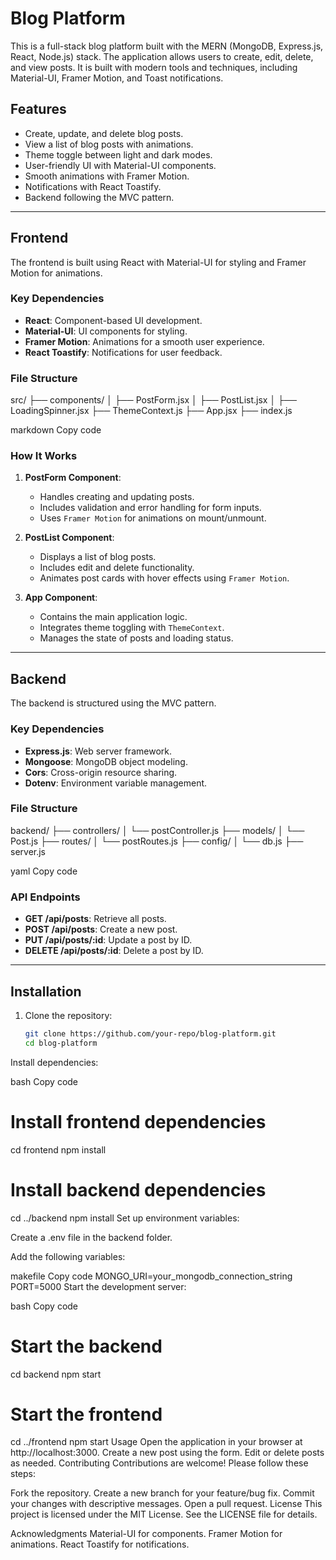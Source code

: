# Blog Platform

This is a full-stack blog platform built with the MERN (MongoDB, Express.js, React, Node.js) stack. The application allows users to create, edit, delete, and view posts. It is built with modern tools and techniques, including Material-UI, Framer Motion, and Toast notifications.

## Features

- Create, update, and delete blog posts.
- View a list of blog posts with animations.
- Theme toggle between light and dark modes.
- User-friendly UI with Material-UI components.
- Smooth animations with Framer Motion.
- Notifications with React Toastify.
- Backend following the MVC pattern.

---

## Frontend

The frontend is built using React with Material-UI for styling and Framer Motion for animations.

### Key Dependencies

- **React**: Component-based UI development.
- **Material-UI**: UI components for styling.
- **Framer Motion**: Animations for a smooth user experience.
- **React Toastify**: Notifications for user feedback.

### File Structure

src/ ├── components/ │ ├── PostForm.jsx │ ├── PostList.jsx │ ├── LoadingSpinner.jsx ├── ThemeContext.js ├── App.jsx ├── index.js

markdown
Copy code

### How It Works

1. **PostForm Component**:
   - Handles creating and updating posts.
   - Includes validation and error handling for form inputs.
   - Uses `Framer Motion` for animations on mount/unmount.

2. **PostList Component**:
   - Displays a list of blog posts.
   - Includes edit and delete functionality.
   - Animates post cards with hover effects using `Framer Motion`.

3. **App Component**:
   - Contains the main application logic.
   - Integrates theme toggling with `ThemeContext`.
   - Manages the state of posts and loading status.

---

## Backend

The backend is structured using the MVC pattern.

### Key Dependencies

- **Express.js**: Web server framework.
- **Mongoose**: MongoDB object modeling.
- **Cors**: Cross-origin resource sharing.
- **Dotenv**: Environment variable management.

### File Structure

backend/ ├── controllers/ │ └── postController.js ├── models/ │ └── Post.js ├── routes/ │ └── postRoutes.js ├── config/ │ └── db.js ├── server.js

yaml
Copy code

### API Endpoints

- **GET /api/posts**: Retrieve all posts.
- **POST /api/posts**: Create a new post.
- **PUT /api/posts/:id**: Update a post by ID.
- **DELETE /api/posts/:id**: Delete a post by ID.

---

## Installation

1. Clone the repository:

   ```bash
   git clone https://github.com/your-repo/blog-platform.git
   cd blog-platform
Install dependencies:

bash
Copy code
# Install frontend dependencies
cd frontend
npm install

# Install backend dependencies
cd ../backend
npm install
Set up environment variables:

Create a .env file in the backend folder.

Add the following variables:

makefile
Copy code
MONGO_URI=your_mongodb_connection_string
PORT=5000
Start the development server:

bash
Copy code
# Start the backend
cd backend
npm start

# Start the frontend
cd ../frontend
npm start
Usage
Open the application in your browser at http://localhost:3000.
Create a new post using the form.
Edit or delete posts as needed.
Contributing
Contributions are welcome! Please follow these steps:

Fork the repository.
Create a new branch for your feature/bug fix.
Commit your changes with descriptive messages.
Open a pull request.
License
This project is licensed under the MIT License. See the LICENSE file for details.

Acknowledgments
Material-UI for components.
Framer Motion for animations.
React Toastify for notifications.

